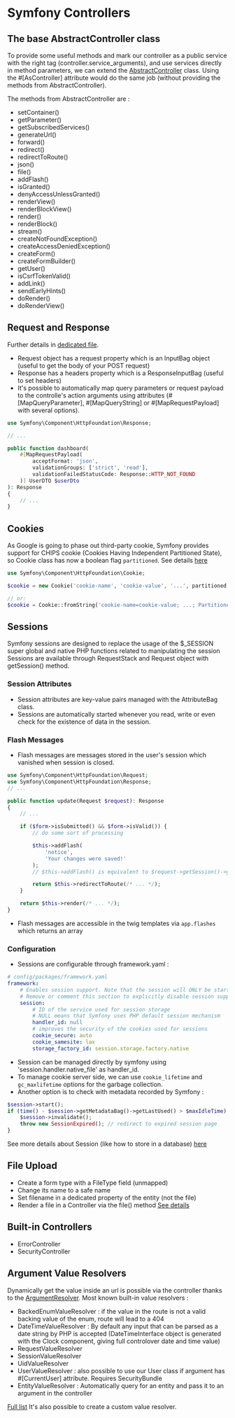 # Symfony Controllers

## The base AbstractController class

To provide some useful methods and mark our controller as a public service with the right tag (controller.service_arguments), and use services directly in method parameters, we can extend the [AbstractController](https://github.com/symfony/symfony/blob/7.0/src/Symfony/Bundle/FrameworkBundle/Controller/AbstractController.php) class. 
Using the #[AsController] attribute would do the same job (without providing the methods from AbstractController).

The methods from AbstractController are :
* setContainer()
* getParameter()
* getSubscribedServices()
* generateUrl()
* forward()
* redirect()
* redirectToRoute()
* json()
* file()
* addFlash()
* isGranted()
* denyAccessUnlessGranted()
* renderView()
* renderBlockView()
* render()
* renderBlock()
* stream()
* createNotFoundException()
* createAccessDeniedException()
* createForm()
* createFormBuilder()
* getUser()
* isCsrfTokenValid()
* addLink()
* sendEarlyHints()
* doRender()
* doRenderView()

## Request and Response

Further details in [dedicated file](Http_General.md#symfony-and-http-fundamentals).
* Request object has a request property which is an InputBag object (useful to get the body of your POST request)
* Response has a headers property which is a ResponseInputBag (useful to set headers)
* It's possible to automatically map query parameters or request payload to the controlle's action arguments using attributes (#[MapQueryParameter], #[MapQueryString] or #[MapRequestPayload] with several options). 
```php
use Symfony\Component\HttpFoundation\Response;

// ...

public function dashboard(
    #[MapRequestPayload(
        acceptFormat: 'json',
        validationGroups: ['strict', 'read'],
        validationFailedStatusCode: Response::HTTP_NOT_FOUND
    )] UserDTO $userDto
): Response
{
    // ...
}
```

## Cookies
As Google is going to phase out third-party cookie, Symfony provides support for CHIPS cookie (Cookies Having Independent Partitioned State), so Cookie class has now a boolean flag `partitioned`. See details [here](https://symfony.com/blog/new-in-symfony-6-4-chips-cookies)
```php
use Symfony\Component\HttpFoundation\Cookie;

$cookie = new Cookie('cookie-name', 'cookie-value', '...', partitioned: true);

// or:
$cookie = Cookie::fromString('cookie-name=cookie-value; ...; Partitioned;');

```

## Sessions

Symfony sessions are designed to replace the usage of the $_SESSION super global and native PHP functions related to manipulating the session
Sessions are available through RequestStack and Request object with getSession() method.

### Session Attributes

* Session attributes are key-value pairs managed with the AttributeBag class.
* Sessions are automatically started whenever you read, write or even check for the existence of data in the session.

### Flash Messages

* Flash messages are messages stored in the user's session which vanished when session is closed.
```php
use Symfony\Component\HttpFoundation\Request;
use Symfony\Component\HttpFoundation\Response;
// ...

public function update(Request $request): Response
{
    // ...

    if ($form->isSubmitted() && $form->isValid()) {
        // do some sort of processing

        $this->addFlash(
            'notice',
            'Your changes were saved!'
        );
        // $this->addFlash() is equivalent to $request->getSession()->getFlashBag()->add()

        return $this->redirectToRoute(/* ... */);
    }

    return $this->render(/* ... */);
}
```
* Flash messages are accessible in the twig templates via `app.flashes` which returns an array

### Configuration

* Sessions are configurable through framework.yaml :
```yaml
# config/packages/framework.yaml
framework:
    # Enables session support. Note that the session will ONLY be started if you read or write from it.
    # Remove or comment this section to explicitly disable session support.
    session:
        # ID of the service used for session storage
        # NULL means that Symfony uses PHP default session mechanism
        handler_id: null
        # improves the security of the cookies used for sessions
        cookie_secure: auto
        cookie_samesite: lax
        storage_factory_id: session.storage.factory.native
```
* Session can be managed directly by symfony using 'session.handler.native_file' as handler_id.
* To manage cookie server side, we can use `cookie_lifetime` and `gc_maxlifetime` options for the garbage collection.
* Another option is to check with metadata recorded by Symfony : 
```php
$session->start();
if (time() - $session->getMetadataBag()->getLastUsed() > $maxIdleTime) {
    $session->invalidate();
    throw new SessionExpired(); // redirect to expired session page
}
```
See more details about Session (like how to store in a database) [here](https://symfony.com/doc/current/session.html#configuration)

## File Upload

* Create a form type with a FileType field (unmapped)
* Change its name to a safe name
* Set filename in a dedicated property of the entity (not the file)
* Render a file in a Controller via the file() method 
[See details](https://symfony.com/doc/current/controller/upload_file.html)

## Built-in Controllers

* ErrorController
* SecurityController

## Argument Value Resolvers

Dynamically get the value inside an url is possible via the controller thanks to the [ArgumentResolver](https://github.com/symfony/symfony/blob/7.0/src/Symfony/Component/HttpKernel/Controller/ArgumentResolver.php).
Most known built-in value resolvers :
* BackedEnumValueResolver : if the value in the route is not a valid backing value of the enum, route will lead to a 404
* DateTimeValueResolver : By default any input that can be parsed as a date string by PHP is accepted (DateTimeInterface object is generated with the Clock component, giving full controlover date and time value)
* RequestValueResolver
* SessionValueResolver
* UidValueResolver
* UserValueResolver : also possible to use our User class if argument has #[CurrentUser] attribute. Requires SecurityBundle
* EntityValueResolver : Automatically query for an entity and pass it to an argument in the controller

[Full list](https://symfony.com/doc/current/controller/value_resolver.html#built-in-value-resolvers)
It's also possible to create a custom value resolver.

